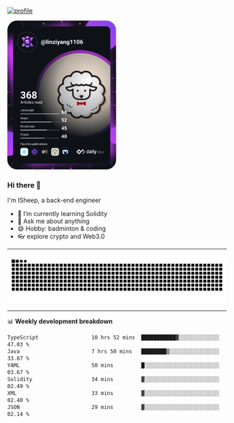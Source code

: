 [![profile](https://user-images.githubusercontent.com/54968314/208005045-e4b42f3b-833d-4242-bfcc-e764865553a2.svg)](https://www.calligrapher.ai/)

<a href="https://app.daily.dev/linziyang1106"><img src="/devcard.png" width="250" alt="ISheep's Dev Card"/></a>

### Hi there 🐏

I'm ISheep, a back-end engineer

- 🔭 I’m currently learning Solidity
- 💬 Ask me about anything
- 😄 Hobby: badminton & coding
- 👓 explore crypto and Web3.0

-------

![](https://raw.githubusercontent.com/ISheepp/ISheepp/output/github-contribution-grid-snake.svg)

-------

📊 **Weekly development breakdown**
<!--START_SECTION:waka-->

```text
TypeScript                 10 hrs 52 mins  ███████████▓░░░░░░░░░░░░░   47.03 %
Java                       7 hrs 50 mins   ████████▒░░░░░░░░░░░░░░░░   33.87 %
YAML                       50 mins         █░░░░░░░░░░░░░░░░░░░░░░░░   03.67 %
Solidity                   34 mins         ▓░░░░░░░░░░░░░░░░░░░░░░░░   02.49 %
XML                        33 mins         ▓░░░░░░░░░░░░░░░░░░░░░░░░   02.40 %
JSON                       29 mins         ▓░░░░░░░░░░░░░░░░░░░░░░░░   02.14 %
```

<!--END_SECTION:waka-->
